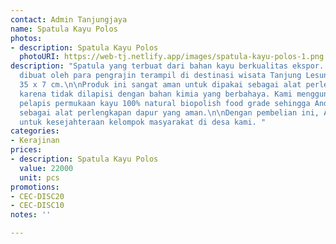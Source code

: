 ```yaml
---
contact: Admin Tanjungjaya
name: Spatula Kayu Polos
photos:
- description: Spatula Kayu Polos
  photoURI: https://web-tj.netlify.app/images/spatula-kayu-polos-1.png
description: "Spatula yang terbuat dari bahan kayu berkualitas ekspor. Produk ini
  dibuat oleh para pengrajin terampil di destinasi wisata Tanjung Lesung.\n\nUkuran:
  35 x 7 cm.\n\nProduk ini sangat aman untuk dipakai sebagai alat perlengkapan dapur
  karena tidak dilapisi dengan bahan kimia yang berbahaya. Kami menggunakan bahan
  pelapis permukaan kayu 100% natural biopolish food grade sehingga Anda dapat menggunakannya
  sebagai alat perlengkapan dapur yang aman.\n\nDengan pembelian ini, Anda sudah berkontribusi
  untuk kesejahteraan kelompok masyarakat di desa kami. "
categories:
- Kerajinan
prices:
- description: Spatula Kayu Polos
  value: 22000
  unit: pcs
promotions:
- CEC-DISC20
- CEC-DISC10
notes: ''

---
```

